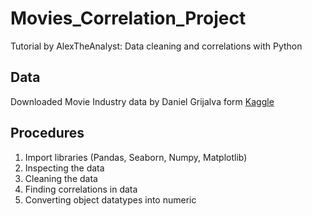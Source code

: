 # Movies_Correlation_Project
  Tutorial by AlexTheAnalyst: Data cleaning and correlations with Python 

## Data
Downloaded Movie Industry data by Daniel Grijalva form [Kaggle](https://www.kaggle.com/datasets/danielgrijalvas/movies)

## Procedures
1. Import libraries (Pandas, Seaborn, Numpy, Matplotlib)
2. Inspecting the data
3. Cleaning the data
4. Finding correlations in data
5. Converting object datatypes into numeric
